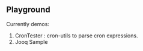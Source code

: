 ## Playground

Currently demos:  
1. CronTester : cron-utils to parse cron expressions.
2. Jooq Sample

